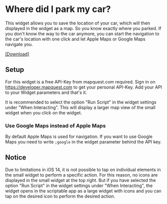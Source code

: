 # Where did I park my car?

This widget allows you to save the location of your car, which will then displayed in the widget as a map. So you know exactly where you parked.
If you don't know the way to the car anymore, you can start the navigation to the car's location with one click and let Apple Maps or Google Maps navigate you.

[[Download]](https://raw.githubusercontent.com/ThisIsBenny/iOS-Widgets/main/car-location/car-location.js)

## Setup
For this widget is a free API-Key from mapquest.com required. Sign in on https://developer.mapquest.com to get your personal API-Key.
Add your API to your Widget parameters and that's it.

 It is recommended to select the option "Run Script" in the widget settings under "When Interacting".
 This will display a larger map view of the small widget when you click on the widget.

### Use Google Maps instead of Apple Maps
By default Apple Maps is used for navigation. If you want to use Google Maps you need to write `;google` in the widget parameter behind the API key.

## Notice
Due to limitations in iOS 14, it is not possible to tap on individual elements in the small widget to perform a specific action.
For this reason, no icons are displayed in the small widget at the top right.
But if you have selected the option "Run Script" in the widget settings under "When Interacting", the widget opens in the scriptable app as a large widget with icons and you can tap on the desired icon to perform the desired action.
